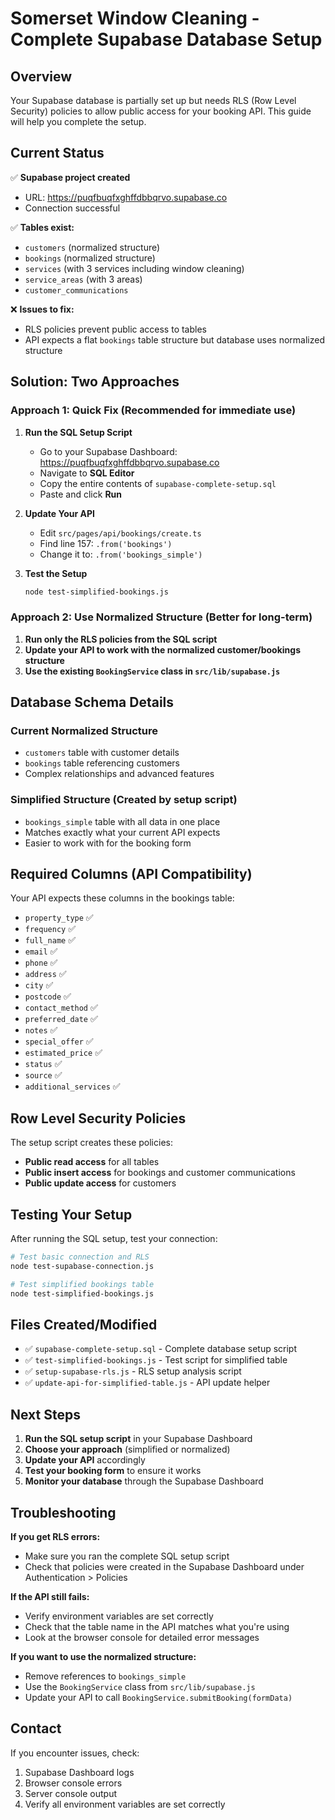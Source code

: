 # Somerset Window Cleaning - Complete Supabase Database Setup

## Overview

Your Supabase database is partially set up but needs RLS (Row Level Security) policies to allow public access for your booking API. This guide will help you complete the setup.

## Current Status

✅ **Supabase project created**
- URL: https://puqfbuqfxghffdbbqrvo.supabase.co
- Connection successful

✅ **Tables exist:**
- `customers` (normalized structure)
- `bookings` (normalized structure)
- `services` (with 3 services including window cleaning)
- `service_areas` (with 3 areas)
- `customer_communications`

❌ **Issues to fix:**
- RLS policies prevent public access to tables
- API expects a flat `bookings` table structure but database uses normalized structure

## Solution: Two Approaches

### Approach 1: Quick Fix (Recommended for immediate use)

1. **Run the SQL Setup Script**
   - Go to your Supabase Dashboard: https://puqfbuqfxghffdbbqrvo.supabase.co
   - Navigate to **SQL Editor**
   - Copy the entire contents of `supabase-complete-setup.sql`
   - Paste and click **Run**

2. **Update Your API**
   - Edit `src/pages/api/bookings/create.ts`
   - Find line 157: `.from('bookings')`
   - Change it to: `.from('bookings_simple')`

3. **Test the Setup**
   ```bash
   node test-simplified-bookings.js
   ```

### Approach 2: Use Normalized Structure (Better for long-term)

1. **Run only the RLS policies from the SQL script**
2. **Update your API to work with the normalized customer/bookings structure**
3. **Use the existing `BookingService` class in `src/lib/supabase.js`**

## Database Schema Details

### Current Normalized Structure
- `customers` table with customer details
- `bookings` table referencing customers
- Complex relationships and advanced features

### Simplified Structure (Created by setup script)
- `bookings_simple` table with all data in one place
- Matches exactly what your current API expects
- Easier to work with for the booking form

## Required Columns (API Compatibility)

Your API expects these columns in the bookings table:
- `property_type` ✅
- `frequency` ✅
- `full_name` ✅
- `email` ✅
- `phone` ✅
- `address` ✅
- `city` ✅
- `postcode` ✅
- `contact_method` ✅
- `preferred_date` ✅
- `notes` ✅
- `special_offer` ✅
- `estimated_price` ✅
- `status` ✅
- `source` ✅
- `additional_services` ✅

## Row Level Security Policies

The setup script creates these policies:
- **Public read access** for all tables
- **Public insert access** for bookings and customer communications
- **Public update access** for customers

## Testing Your Setup

After running the SQL setup, test your connection:

```bash
# Test basic connection and RLS
node test-supabase-connection.js

# Test simplified bookings table
node test-simplified-bookings.js
```

## Files Created/Modified

- ✅ `supabase-complete-setup.sql` - Complete database setup script
- ✅ `test-simplified-bookings.js` - Test script for simplified table
- ✅ `setup-supabase-rls.js` - RLS setup analysis script
- ✅ `update-api-for-simplified-table.js` - API update helper

## Next Steps

1. **Run the SQL setup script** in your Supabase Dashboard
2. **Choose your approach** (simplified or normalized)
3. **Update your API** accordingly
4. **Test your booking form** to ensure it works
5. **Monitor your database** through the Supabase Dashboard

## Troubleshooting

**If you get RLS errors:**
- Make sure you ran the complete SQL setup script
- Check that policies were created in the Supabase Dashboard under Authentication > Policies

**If the API still fails:**
- Verify environment variables are set correctly
- Check that the table name in the API matches what you're using
- Look at the browser console for detailed error messages

**If you want to use the normalized structure:**
- Remove references to `bookings_simple`
- Use the `BookingService` class from `src/lib/supabase.js`
- Update your API to call `BookingService.submitBooking(formData)`

## Contact

If you encounter issues, check:
1. Supabase Dashboard logs
2. Browser console errors
3. Server console output
4. Verify all environment variables are set correctly